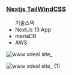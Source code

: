 
### [Nextjs TailWindCSS](https://www.mmew.site/)
<ul>기술스택 
<li>NextJs 13 App</li>
 <li>mariaDB</li>
 <li>AWS </li>
</ul>


![www xdeal site_](https://github.com/CJH0120/x-deal/assets/97073471/484e8984-c712-4379-9dfa-3c0a641a35e0)

![www xdeal site_ (1)](https://github.com/CJH0120/x-deal/assets/97073471/9d82cd54-6147-452a-9162-aa1ab97b50ee)
